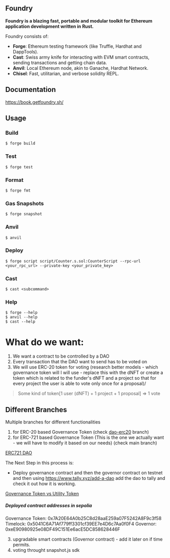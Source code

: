 ## Foundry

**Foundry is a blazing fast, portable and modular toolkit for Ethereum application development written in Rust.**

Foundry consists of:

-   **Forge**: Ethereum testing framework (like Truffle, Hardhat and DappTools).
-   **Cast**: Swiss army knife for interacting with EVM smart contracts, sending transactions and getting chain data.
-   **Anvil**: Local Ethereum node, akin to Ganache, Hardhat Network.
-   **Chisel**: Fast, utilitarian, and verbose solidity REPL.

## Documentation

https://book.getfoundry.sh/

## Usage

### Build

```shell
$ forge build
```

### Test

```shell
$ forge test
```

### Format

```shell
$ forge fmt
```

### Gas Snapshots

```shell
$ forge snapshot
```

### Anvil

```shell
$ anvil
```

### Deploy

```shell
$ forge script script/Counter.s.sol:CounterScript --rpc-url <your_rpc_url> --private-key <your_private_key>
```

### Cast

```shell
$ cast <subcommand>
```

### Help

```shell
$ forge --help
$ anvil --help
$ cast --help
```



# What do we want: 

1. We want a contract to be controlled by a DAO
2. Every transaction that the DAO want to send has to be voted on
3. We will use ERC-20 token for voting (research better models - which governance token will I will use - replace this with the dNFT or create a token which is related to the funder's dNFT and a project so that for every project the user is able to vote only once for a proposal)/

> Some kind of token[1 user (dNFT) + 1 project + 1 proposal] => 1 vote 

## Different Branches
Multiple branches for different functionalities 
1. for ERC-20 based Governance Token (check [dao-erc20]() branch)
2. for ERC-721 based Governance Token (This is the one we actually want - we will have to modify it based on our needs) (check main branch)

[ERC721 DAO](https://www.covalenthq.com/docs/unified-api/guides/what-are-daos-and-how-do-they-work-part-2/)

The Next Step in this process is: 
- Deploy governance contract and then the governor contract on testnet and then using 
    https://www.tally.xyz/add-a-dao
add the dao to tally and check it out how it is working.  

<!-- [create an NFT DAO](https://blog.tally.xyz/how-to-create-an-nft-dao-47669a9e4e3a) -->

[Governance Token vs Utility Token](https://www.coingecko.com/learn/governance-vs-utility-tokens) 

##### Deployed contract addresses in sepolia
Governance Token: 0x7A20E64A0b25C8d28aaE259a07F5242A8F9c3f58
Timelock: 0x5041C6A71Af779ff3301cf39EE7e4D6c7Aa0f0F4
Governor: 0xeE90980925e08DF49C151Ee6acE5DC858628446F


3. upgradable smart contracts (Governor contract) - add it later on if time permits. 
4. voting throught snapshot.js sdk

